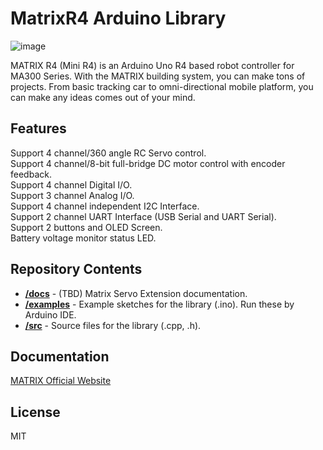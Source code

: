 # MatrixR4 Arduino Library
![image](https://github.com/user-attachments/assets/d8d6eb27-3f07-4553-8d9b-4d53e81731c0)

MATRIX R4 (Mini R4) is an Arduino Uno R4 based robot controller for MA300 Series.
With the MATRIX building system, you can make tons of projects. 
From basic tracking car to omni-directional mobile platform, you can make any ideas comes out of your mind.
## Features
Support 4 channel/360 angle RC Servo control.<br>
Support 4 channel/8-bit full-bridge DC motor control with encoder feedback.<br>
Support 4 channel Digital I/O.<br>
Support 3 channel Analog I/O.<br>
Support 4 channel independent I2C Interface.<br>
Support 2 channel UART Interface (USB Serial and UART Serial).<br>
Support 2 buttons and OLED Screen.<br>
Battery voltage monitor status LED.<br>
## Repository Contents
* [**/docs**](./docs) - (TBD) Matrix Servo Extension documentation. 
* [**/examples**](./examples) - Example sketches for the library (.ino). Run these by Arduino IDE.
* [**/src**](./src) - Source files for the library (.cpp, .h).

## Documentation
[MATRIX Official Website](https://matrixrobotics.com/)
## License
MIT
